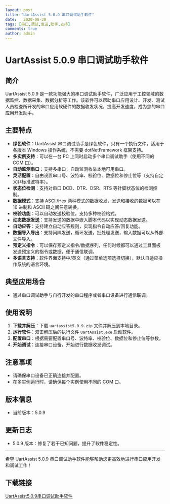 ```yaml
---
layout: post
title: "UartAssist 5.0.9 串口调试助手软件"
date:   2020-08-30
tags: [串口,调试,发送,助手,支持]
comments: true
author: admin
---
```

# UartAssist 5.0.9 串口调试助手软件

## 简介

UartAssist 5.0.9 是一款功能强大的串口调试助手软件，广泛应用于工控领域的数据监控、数据采集、数据分析等工作。该软件可以帮助串口应用设计、开发、测试人员检查所开发的串口应用软硬件的数据收发状况，提高开发速度，成为您的串口应用开发助手。

## 主要特点

- **绿色软件**：UartAssist 串口调试助手是绿色软件，只有一个执行文件，适用于各版本 Windows 操作系统，不需要 dotNetFramework 框架支持。
- **多实例支持**：可以在一台 PC 上同时启动多个串口调试助手（使用不同的 COM 口）。
- **自动监测串口**：支持多串口，自动监测枚举本地可用串口。
- **灵活配置**：自由设置串口号、波特率、校验位、数据位和停止位等（支持自定义非标准波特率）。
- **状态位检测**：支持对串口 DCD、DTR、DSR、RTS 等针脚状态位的检测控制。
- **数据模式**：支持 ASCII/Hex 两种模式的数据收发，发送和接收的数据可以在 16 进制和 ASCII 码之间任意转换。
- **校验功能**：可以自动发送校验位，支持多种校验格式。
- **动态数据发送**：支持发送的数据中嵌入脚本代码以实现动态数据发送。
- **自动应答**：支持建立自动应答规则，实现指令自动应答/回复功能。
- **数据导入导出**：支持间隔发送，循环发送，批处理发送，输入数据可以从外部文件导入。
- **预定义指令**：可以保存预定义指令/数据序列，任何时候都可以通过工具面板发送预定义的指令或数据，便于通信联调。
- **多语言支持**：软件界面支持中/英文（通过菜单选项选择切换），默认自适应操作系统的语言环境。

## 典型应用场合

- 通过串口调试助手与自行开发的串口程序或者串口设备进行通信联调。

## 使用说明

1. **下载并解压**：下载 `uartassist5.0.9.zip` 文件并解压到本地目录。
2. **运行软件**：双击解压后的执行文件 `UartAssist.exe` 启动软件。
3. **配置串口**：根据需要配置串口号、波特率、校验位、数据位和停止位等参数。
4. **开始调试**：连接串口设备，开始进行数据收发调试。

## 注意事项

- 请确保串口设备已正确连接并配置。
- 在多实例运行时，请确保每个实例使用不同的 COM 口。

## 版本信息

- 当前版本：5.0.9

## 更新日志

- 5.0.9 版本：修复了若干已知问题，提升了软件稳定性。

---

希望 UartAssist 5.0.9 串口调试助手软件能够帮助您更高效地进行串口应用开发和调试工作！

## 下载链接

[UartAssist5.0.9串口调试助手软件](https://pan.quark.cn/s/b6b4cea248b2)